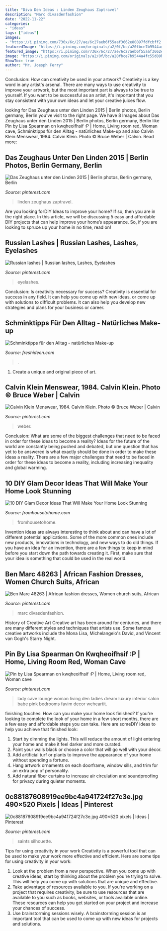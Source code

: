 ```yaml
---
title: "Diva Den Ideas : Linden Zeughaus Zaptravel"
description: "Marc divasdenfashion"
date: "2022-11-22"
categories:
- "ideas"
tags: ["ideas"]
images:
- "https://i.pinimg.com/736x/6c/27/ae/6c27aeb6f55aaf3662e80897fdfcbff2.jpg"
featuredImage: "https://i.pinimg.com/originals/a2/0f/bc/a20fbce7b9544a4fc55d89b5973ab511.jpg"
featured_image: "https://i.pinimg.com/736x/6c/27/ae/6c27aeb6f55aaf3662e80897fdfcbff2.jpg"
image: "https://i.pinimg.com/originals/a2/0f/bc/a20fbce7b9544a4fc55d89b5973ab511.jpg"
ShowToc: true
author: "Mr. Joesph Ferry"
---
```



Conclusion: How can creativity be used in your artwork?
Creativity is a key word in any artist's arsenal. There are many ways to use creativity to improve your artwork, but the most important part is always to be true to yourself. If you want to be successful as an artist, it's important that you stay consistent with your own ideas and let your creative juices flow.

	

		
looking for Das Zeughaus unter den Linden 2015 | Berlin photos, Berlin germany, Berlin you've visit to the right page. We have 8 Images about Das Zeughaus unter den Linden 2015 | Berlin photos, Berlin germany, Berlin like Pin by Lisa Spearman on kwqheoifhsif :P | Home, Living room red, Woman cave, Schminktipps für den Alltag - natürliches Make-up and also Calvin Klein Menswear, 1984. Calvin Klein. Photo © Bruce Weber | Calvin. Read more:
		
    
## Das Zeughaus Unter Den Linden 2015 | Berlin Photos, Berlin Germany, Berlin

<img loading=lazy src="https://i.pinimg.com/originals/a2/0f/bc/a20fbce7b9544a4fc55d89b5973ab511.jpg" onerror="this.onerror=null;this.src='https://tse4.mm.bing.net/th?id=OIP.m4KfHaEUYZz8BriTm9KzWAHaK0&amp;pid=15.1';" alt="Das Zeughaus unter den Linden 2015 | Berlin photos, Berlin germany, Berlin">

_Source: pinterest.com_

>linden zeughaus zaptravel. 

	

Are you looking forDIY Ideas to improve your home? If so, then you are in the right place. In this article, we will be discussing 5 easy and affordable DIY projects that can help improve your home’s appearance. So, if you are looking to spruce up your home in no time, read on!

    
## Russian Lashes | Russian Lashes, Lashes, Eyelashes

<img loading=lazy src="https://i.pinimg.com/736x/6c/27/ae/6c27aeb6f55aaf3662e80897fdfcbff2.jpg" onerror="this.onerror=null;this.src='https://tse1.mm.bing.net/th?id=OIP.IDud7giSJrcx6ff2wyrdlwHaJ3&amp;pid=15.1';" alt="Russian lashes | Russian lashes, Lashes, Eyelashes">

_Source: pinterest.com_

>eyelashes. 

	

Conclusion: Is creativity necessary for success?
Creativity is essential for success in any field. It can help you come up with new ideas, or come up with solutions to difficult problems. It can also help you develop new strategies and plans for your business or career.

    
## Schminktipps Für Den Alltag - Natürliches Make-up

<img loading=lazy src="https://freshideen.com/wp-content/uploads/2014/11/schminktipps-augen-natürliches-make-up-nagellack.jpg" onerror="this.onerror=null;this.src='https://tse2.mm.bing.net/th?id=OIP.Ee-wf-z7nOIL8oYxXYTrMwHaJh&amp;pid=15.1';" alt="Schminktipps für den Alltag - natürliches Make-up">

_Source: freshideen.com_

>. 

	

1. Create a unique and original piece of art.

    
## Calvin Klein Menswear, 1984. Calvin Klein. Photo © Bruce Weber | Calvin

<img loading=lazy src="https://i.pinimg.com/originals/c0/1f/45/c01f45646a0839a17101781be9749a75.jpg" onerror="this.onerror=null;this.src='https://tse2.mm.bing.net/th?id=OIP.Ca4Quy49JIpN4WRcwYjWAAHaNl&amp;pid=15.1';" alt="Calvin Klein Menswear, 1984. Calvin Klein. Photo © Bruce Weber | Calvin">

_Source: pinterest.com_

>weber. 

	

Conclusion: What are some of the biggest challenges that need to be faced in order for these ideas to become a reality?
Ideas for the future of the world are constantly being pushed and debated, but one question that has yet to be answered is what exactly should be done in order to make these ideas a reality. There are a few major challenges that need to be faced in order for these ideas to become a reality, including increasing inequality and global warming.

    
## 10 DIY Glam Decor Ideas That Will Make Your Home Look Stunning

<img loading=lazy src="https://www.fromhousetohome.com/wp-content/uploads/2017/05/diy-glam-decor-ideas.jpg" onerror="this.onerror=null;this.src='https://tse1.mm.bing.net/th?id=OIP.EaCfwl8CS7vYBALLmXIeiQHaNL&amp;pid=15.1';" alt="10 DIY Glam Decor Ideas That Will Make Your Home Look Stunning">

_Source: fromhousetohome.com_

>fromhousetohome. 

	

Invention ideas are always interesting to think about and can have a lot of different potential applications. Some of the more common ones include new products, innovations in technology, and new ways to do old things. If you have an idea for an invention, there are a few things to keep in mind before you start down the path towards creating it. First, make sure that your idea is something that could be used in the real world.

    
## Ben Marc 48263 | African Fashion Dresses, Women Church Suits, African

<img loading=lazy src="https://i.pinimg.com/474x/5f/31/4d/5f314da912f2a874f26ed373b906f712.jpg" onerror="this.onerror=null;this.src='https://tse1.mm.bing.net/th?id=OIP.yY2KkBe4eb0yhNZUad4X3AAAAA&amp;pid=15.1';" alt="Ben Marc 48263 | African fashion dresses, Women church suits, African">

_Source: pinterest.com_

>marc divasdenfashion. 

	

History of Creative Art
Creative art has been around for centuries, and there are many different styles and techniques that artists use. Some famous creative artworks include the Mona Lisa, Michelangelo's David, and Vincent van Gogh's Starry Night.

    
## Pin By Lisa Spearman On Kwqheoifhsif :P | Home, Living Room Red, Woman Cave

<img loading=lazy src="https://i.pinimg.com/originals/46/30/73/46307335e87184710807efd2b9b4c5ab.png" onerror="this.onerror=null;this.src='https://tse2.mm.bing.net/th?id=OIP.P38qFOtzxnuGOY7k3Nd7kwHaFN&amp;pid=15.1';" alt="Pin by Lisa Spearman on kwqheoifhsif :P | Home, Living room red, Woman cave">

_Source: pinterest.com_

>lady cave lounge woman living den ladies dream luxury interior salon babe pink bedrooms favim decor weheartit. 

	

finishing touches: How can you make your home look finished?
If you're looking to complete the look of your home in a few short months, there are a few easy and affordable steps you can take. Here are someDIY ideas to help you achieve that finished look: 
1. Start by dimming the lights. This will reduce the amount of light entering your home and make it feel darker and more curated. 
2. Paint your walls black or choose a color that will go well with your décor. 
3. Add artificial turf or plants to improve the appearance of your home without spending a fortune. 
4. Hang artwork ornaments on each doorframe, window sills, and trim for an extra pop of personality. 
5. Add natural fiber curtains to increase air circulation and soundproofing for privacy during quieter moments.

    
## 0c88187608919ee9bc4a941724f27c3e.jpg 490×520 Pixels | Ideas | Pinterest

<img loading=lazy src="https://s-media-cache-ak0.pinimg.com/600x315/72/76/4a/72764a73abf38d531163470b864603e2.jpg" onerror="this.onerror=null;this.src='https://tse1.mm.bing.net/th?id=OIP.n0VFTEyHpQW3vWa5EZEePgHaEw&amp;pid=15.1';" alt="0c88187608919ee9bc4a941724f27c3e.jpg 490×520 pixels | Ideas | Pinterest">

_Source: pinterest.com_

>saints silhouette. 

	

Tips for using creativity in your work
Creativity is a powerful tool that can be used to make your work more effective and efficient. Here are some tips for using creativity in your work:
1. Look at the problem from a new perspective. When you come up with creative ideas, start by thinking about the problem you're trying to solve. This will help you come up with solutions that are unique and effective.
2. Take advantage of resources available to you. If you're working on a project that requires creativity, be sure to use resources that are available to you such as books, websites, or tools available online. These resources can help you get started on your project and increase your chances of success.
3. Use brainstorming sessions wisely. A brainstorming session is an important tool that can be used to come up with new ideas for projects and solutions.

